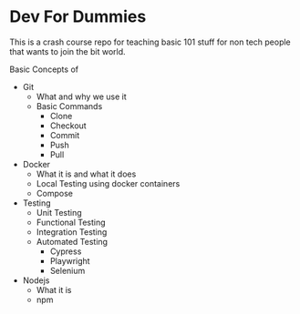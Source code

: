 # Dev For Dummies

This is a crash course repo for teaching basic 101 stuff for non tech people that wants to join the bit world.

Basic Concepts of

- Git
    - What and why we use it
    - Basic Commands
        - Clone
        - Checkout
        - Commit
        - Push
        - Pull
- Docker
    - What it is and what it does
    - Local Testing using docker containers
    - Compose
- Testing
    - Unit Testing
    - Functional Testing
    - Integration Testing
    - Automated Testing
        - Cypress
        - Playwright
        - Selenium
- Nodejs
    - What it is
    - npm
